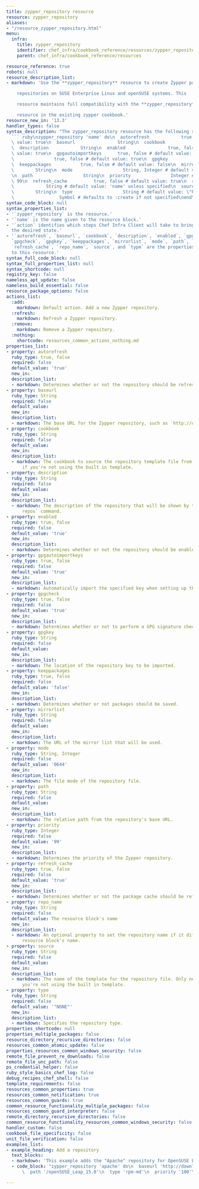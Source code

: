 ```yaml
---
title: zypper_repository resource
resource: zypper_repository
aliases:
- "/resource_zypper_repository.html"
menu:
  infra:
    title: zypper_repository
    identifier: chef_infra/cookbook_reference/resources/zypper_repository zypper_repository
    parent: chef_infra/cookbook_reference/resources

resource_reference: true
robots: null
resource_description_list:
- markdown: 'Use the **zypper_repository** resource to create Zypper package

    repositories on SUSE Enterprise Linux and openSUSE systems. This

    resource maintains full compatibility with the **zypper_repository**

    resource in the existing zypper cookbook.'
resource_new_in: '13.3'
handler_types: false
syntax_description: "The zypper_repository resource has the following syntax:\n\n\
  ``` ruby\nzypper_repository 'name' do\n  autorefresh            true, false # default\
  \ value: true\n  baseurl                String\n  cookbook               String\n\
  \  description            String\n  enabled                true, false # default\
  \ value: true\n  gpgautoimportkeys      true, false # default value: true\n  gpgcheck\
  \               true, false # default value: true\n  gpgkey                 String\n\
  \  keeppackages           true, false # default value: false\n  mirrorlist     \
  \        String\n  mode                   String, Integer # default value: \"0644\"\
  \n  path                   String\n  priority               Integer # default value:\
  \ 99\n  refresh_cache          true, false # default value: true\n  repo_name  \
  \            String # default value: 'name' unless specified\n  source         \
  \        String\n  type                   String # default value: \"NONE\"\n  action\
  \                 Symbol # defaults to :create if not specified\nend\n```"
syntax_code_block: null
syntax_properties_list:
- '`zypper_repository` is the resource.'
- '`name` is the name given to the resource block.'
- '`action` identifies which steps Chef Infra Client will take to bring the node into
  the desired state.'
- '`autorefresh`, `baseurl`, `cookbook`, `description`, `enabled`, `gpgautoimportkeys`,
  `gpgcheck`, `gpgkey`, `keeppackages`, `mirrorlist`, `mode`, `path`, `priority`,
  `refresh_cache`, `repo_name`, `source`, and `type` are the properties available
  to this resource.'
syntax_full_code_block: null
syntax_full_properties_list: null
syntax_shortcode: null
registry_key: false
nameless_apt_update: false
nameless_build_essential: false
resource_package_options: false
actions_list:
  :add:
    markdown: Default action. Add a new Zypper repository.
  :refresh:
    markdown: Refresh a Zypper repository.
  :remove:
    markdown: Remove a Zypper repository.
  :nothing:
    shortcode: resources_common_actions_nothing.md
properties_list:
- property: autorefresh
  ruby_type: true, false
  required: false
  default_value: 'true'
  new_in: 
  description_list:
  - markdown: Determines whether or not the repository should be refreshed automatically.
- property: baseurl
  ruby_type: String
  required: false
  default_value: 
  new_in: 
  description_list:
  - markdown: The base URL for the Zypper repository, such as `http://download.opensuse.org`.
- property: cookbook
  ruby_type: String
  required: false
  default_value: 
  new_in: 
  description_list:
  - markdown: The cookbook to source the repository template file from. Only necessary
      if you're not using the built in template.
- property: description
  ruby_type: String
  required: false
  default_value: 
  new_in: 
  description_list:
  - markdown: The description of the repository that will be shown by the `zypper
      repos` command.
- property: enabled
  ruby_type: true, false
  required: false
  default_value: 'true'
  new_in: 
  description_list:
  - markdown: Determines whether or not the repository should be enabled.
- property: gpgautoimportkeys
  ruby_type: true, false
  required: false
  default_value: 'true'
  new_in: 
  description_list:
  - markdown: Automatically import the specified key when setting up the repository.
- property: gpgcheck
  ruby_type: true, false
  required: false
  default_value: 'true'
  new_in: 
  description_list:
  - markdown: Determines whether or not to perform a GPG signature check on the repository.
- property: gpgkey
  ruby_type: String
  required: false
  default_value: 
  new_in: 
  description_list:
  - markdown: The location of the repository key to be imported.
- property: keeppackages
  ruby_type: true, false
  required: false
  default_value: 'false'
  new_in: 
  description_list:
  - markdown: Determines whether or not packages should be saved.
- property: mirrorlist
  ruby_type: String
  required: false
  default_value: 
  new_in: 
  description_list:
  - markdown: The URL of the mirror list that will be used.
- property: mode
  ruby_type: String, Integer
  required: false
  default_value: '0644'
  new_in: 
  description_list:
  - markdown: The file mode of the repository file.
- property: path
  ruby_type: String
  required: false
  default_value: 
  new_in: 
  description_list:
  - markdown: The relative path from the repository's base URL.
- property: priority
  ruby_type: Integer
  required: false
  default_value: '99'
  new_in: 
  description_list:
  - markdown: Determines the priority of the Zypper repository.
- property: refresh_cache
  ruby_type: true, false
  required: false
  default_value: 'true'
  new_in: 
  description_list:
  - markdown: Determines whether or not the package cache should be refreshed.
- property: repo_name
  ruby_type: String
  required: false
  default_value: The resource block's name
  new_in: 
  description_list:
  - markdown: An optional property to set the repository name if it differs from the
      resource block's name.
- property: source
  ruby_type: String
  required: false
  default_value: 
  new_in: 
  description_list:
  - markdown: The name of the template for the repository file. Only necessary if
      you're not using the built in template.
- property: type
  ruby_type: String
  required: false
  default_value: '"NONE"'
  new_in: 
  description_list:
  - markdown: Specifies the repository type.
properties_shortcode: null
properties_multiple_packages: false
resource_directory_recursive_directories: false
resources_common_atomic_update: false
properties_resources_common_windows_security: false
remote_file_prevent_re_downloads: false
remote_file_unc_path: false
ps_credential_helper: false
ruby_style_basics_chef_log: false
debug_recipes_chef_shell: false
template_requirements: false
resources_common_properties: true
resources_common_notification: true
resources_common_guards: true
common_resource_functionality_multiple_packages: false
resources_common_guard_interpreter: false
remote_directory_recursive_directories: false
common_resource_functionality_resources_common_windows_security: false
handler_custom: false
cookbook_file_specificity: false
unit_file_verification: false
examples_list:
- example_heading: Add a repository
  text_blocks:
  - markdown: 'This example adds the "Apache" repository for OpenSUSE Leap 15.0:'
  - code_block: "zypper_repository 'apache' do\n  baseurl 'http://download.opensuse.org/repositories/Apache'\n\
      \  path '/openSUSE_Leap_15.0'\n  type 'rpm-md'\n  priority '100'\nend"

---
```

